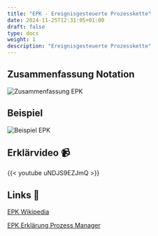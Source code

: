```yaml
---
title: "EPK - Ereignisgesteuerte Prozesskette"
date: 2024-11-25T12:31:05+01:00
draft: false
type: docs
weight: 1
description: "Ereignisgesteuerte Prozesskette"
---
```


## Zusammenfassung Notation
![Zusammenfassung EPK](EPK_Zusammenfassung.png "EPK Zusammenfassung")

## Beispiel
![Beispiel EPK](EPK_Beispiel.png "EPK Beispiel")

## Erklärvideo 📹
{{< youtube uNDJS9EZJmQ >}}

## Links 🔗
[EPK Wikipedia](https://de.wikipedia.org/wiki/Ereignisgesteuerte_Prozesskette "EPK Wikipedia")

[EPK Erklärung Prozess Manager](https://der-prozessmanager.de/aktuell/wissensdatenbank/ereignisgesteuerte-prozesskette "EPK Erklärung Prozess Manager")
